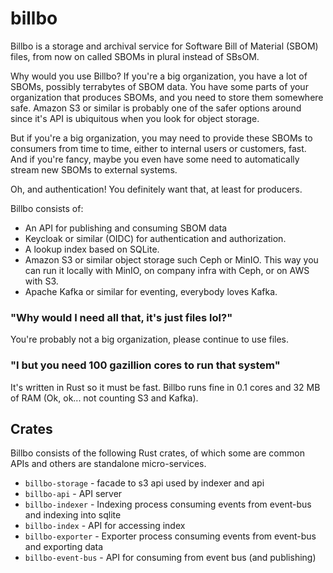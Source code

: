 # billbo

Billbo is a storage and archival service for Software Bill of Material (SBOM) files, from now on called SBOMs in plural instead of SBsOM.

Why would you use Billbo? If you're a big organization, you have a lot of SBOMs, possibly terrabytes of SBOM data. You have some parts of your organization that produces SBOMs, and you need to store them somewhere safe. Amazon S3 or similar is probably one of the safer options around since it's API is ubiquitous when you look for object storage.

But if you're a big organization, you may need to provide these SBOMs to consumers from time to time, either to internal users or customers, fast. And if you're fancy, maybe you even have some need to automatically stream new SBOMs to external systems.

Oh, and authentication! You definitely want that, at least for producers.

Billbo consists of:

* An API for publishing and consuming SBOM data
* Keycloak or similar (OIDC) for authentication and authorization.
* A lookup index based on SQLite. 
* Amazon S3 or similar object storage such Ceph or MinIO. This way you can run it locally with MinIO, on company infra with Ceph, or on AWS with S3.
* Apache Kafka or similar for eventing, everybody loves Kafka.

### "Why would I need all that, it's just files lol?"

You're probably not a big organization, please continue to use files.

### "I but you need 100 gazillion cores to run that system"

It's written in Rust so it must be fast. Billbo runs fine in 0.1 cores and 32 MB of RAM (Ok, ok... not counting S3 and Kafka).

## Crates 

Billbo consists of the following Rust crates, of which some are common APIs and others are standalone micro-services.

* `billbo-storage` - facade to s3 api used by indexer and api
* `billbo-api` - API server
* `billbo-indexer` - Indexing process consuming events from event-bus and indexing into sqlite
* `billbo-index` - API for accessing index
* `billbo-exporter` - Exporter process consuming events from event-bus and exporting data
* `billbo-event-bus` - API for consuming from event bus (and publishing)

